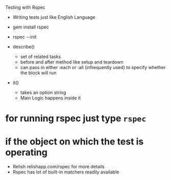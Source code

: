 Testing with Rspec

- Writing tests just like English Language 
- gem install rspec
- rspec --init

- describe()
    - set of related tasks
    - before and after method like setup and teardown
    - can pass in either :each or :all (infrequently used) to specify whether the block will run

- it()
    - takes an option string
    - Main Logic happens inside it
    
# for running rspec just type `rspec`
# if the object on which the test is operating
- Relish relishapp.com/rspec for more details
- Rspec has lot of built-in matchers readily available 
